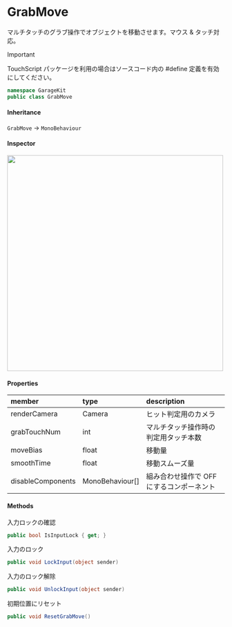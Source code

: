 # GrabMove

マルチタッチのグラブ操作でオブジェクトを移動させます。マウス & タッチ対応。

> [!IMPORTANT]
> TouchScript パッケージを利用の場合はソースコード内の #define 定義を有効にしてください。

```csharp
namespace GarageKit
public class GrabMove
```

#### Inheritance

`GrabMove` -> `MonoBehaviour`

#### Inspector

<img src="~/image/script_reference/grabmove_inspector.png" width="500px"/>

#### Properties

|member|type|description|
|:--|:--|:--|
|renderCamera|Camera|ヒット判定用のカメラ|
|grabTouchNum|int|マルチタッチ操作時の判定用タッチ本数|
|moveBias|float|移動量|
|smoothTime|float|移動スムーズ量|
|disableComponents|MonoBehaviour[]|組み合わせ操作で OFF にするコンポーネント|

#### Methods

入力ロックの確認
```csharp
public bool IsInputLock { get; }
```

入力のロック
```csharp
public void LockInput(object sender)
```

入力のロック解除
```csharp
public void UnlockInput(object sender)
```

初期位置にリセット
```csharp
public void ResetGrabMove()
```
